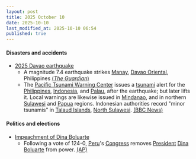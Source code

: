 ```yaml
---
layout: post
title: 2025 October 10
date: 2025-10-10
last_modified_at: 2025-10-10 06:54
published: true
---
```



#### Disasters and accidents

* [2025 Davao earthquake](https://en.wikipedia.org/wiki/2025_Davao_earthquake "2025 Davao earthquake")
  * A magnitude 7.4 earthquake strikes [Manay](https://en.wikipedia.org/wiki/Manay%2C_Davao_Oriental "Manay, Davao Oriental"), [Davao Oriental](https://en.wikipedia.org/wiki/Davao_Oriental "Davao Oriental"), Philippines [(*The Guardian*)](https://www.theguardian.com/world/live/2025/oct/10/philippines-earthquake-tsunami-warning-issued-after-7-quake-hits-mindanao)
  * The [Pacific Tsunami Warning Center](https://en.wikipedia.org/wiki/Pacific_Tsunami_Warning_Center "Pacific Tsunami Warning Center") issues a [tsunami](https://en.wikipedia.org/wiki/Tsunami "Tsunami") alert for the [Philippines](https://en.wikipedia.org/wiki/Philippines "Philippines"), [Indonesia](https://en.wikipedia.org/wiki/Indonesia "Indonesia"), and [Palau](https://en.wikipedia.org/wiki/Palau "Palau"), after the earthquake; but later lifts it. Local warnings are likewise issued in [Mindanao](https://en.wikipedia.org/wiki/Mindanao "Mindanao"), and in northern [Sulawesi](https://en.wikipedia.org/wiki/Sulawesi "Sulawesi") and [Papua](https://en.wikipedia.org/wiki/Western_New_Guinea "Western New Guinea") regions. Indonesian authorities record "minor tsunamis" in [Talaud Islands](https://en.wikipedia.org/wiki/Talaud_Islands "Talaud Islands"), [North Sulawesi](https://en.wikipedia.org/wiki/North_Sulawesi "North Sulawesi"). [(BBC News)](https://www.bbc.com/news/live/c33r1dgnmnvt)

#### Politics and elections

* [Impeachment of Dina Boluarte](https://en.wikipedia.org/wiki/Impeachment_of_Dina_Boluarte "Impeachment of Dina Boluarte")
  * Following a vote of 124-0, [Peru](https://en.wikipedia.org/wiki/Peru "Peru")'s [Congress](https://en.wikipedia.org/wiki/Congress_of_the_Republic_of_Peru "Congress of the Republic of Peru") removes [President](https://en.wikipedia.org/wiki/President_of_Peru "President of Peru") [Dina Boluarte](https://en.wikipedia.org/wiki/Dina_Boluarte "Dina Boluarte") from power. [(AP)](https://apnews.com/article/peru-president-boluarte-impeachment-crime-shooting-concert-d3bc438bdec704c0c2bd21ef981f95eb)
